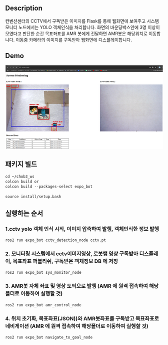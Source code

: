 ## Description

컨벤션센터의 CCTV에서 구독받은 이미지를 Flask를 통해 웹화면에 보여주고 시스템 모니터 노드에서는 YOLO 객체인식을 처리합니다. 화면의 바운딩박스안에 3명 이상이 모였다고 판단한 순간 목표좌표를 AMR 봇에게 전달하면 AMR봇은 해당위치로 이동합니다. 이동중 카메라의 이미지를 구독받아 웹화면에 디스플레이합니다.

## Demo

<p align="center">
  <img src="/expobot_demo.png" alt="expobot_demo" width="1000">
</p>


## 패키지 빌드

```console
cd ~/chob3_ws
colcon build or
colcon build --packages-select expo_bot

source install/setup.bash
```
## 실행하는 순서

### 1.cctv yolo 객체 인식 시작, 이미지 압축하여 발행, 객체인식한 정보 발행

```console
ros2 run expo_bot cctv_detection_node cctv.pt 
```

### 2. 모니터링 시스템에서 cctv이미지영상, 로봇캠 영상 구독받아 디스플레이, 목표좌표 퍼블리쉬, 구독받은 객체정보 DB 에 저장

```console
ros2 run expo_bot sys_monitor_node  
```

### 3. AMR봇 자체 좌표 및 영상 토픽으로 발행 (AMR 에 원격 접속하여 해당폴더로 이동하여 실행할 것)

```console
ros2 run expo_bot amr_control_node 
```

### 4. 위치 초기화, 목표좌표(JSON))와 AMR봇좌표를 구독받고  목표좌표로 네비게이션 (AMR 에 원격 접속하여 해당폴더로 이동하여 실행할 것)

```console
ros2 run expo_bot navigate_to_goal_node 
```
